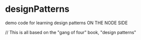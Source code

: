 # designPatterns
demo code for learning design patterns ON THE NODE SIDE


// This is all based on the "gang of four" book, "design patterns"